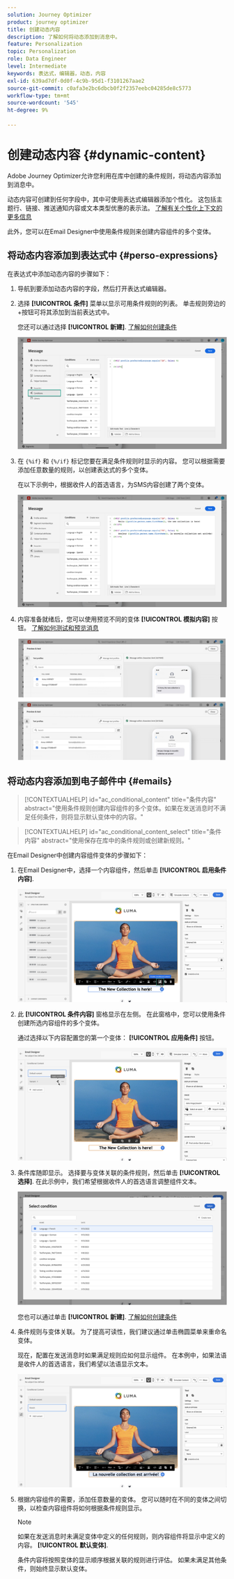 ```yaml
---
solution: Journey Optimizer
product: journey optimizer
title: 创建动态内容
description: 了解如何将动态添加到消息中。
feature: Personalization
topic: Personalization
role: Data Engineer
level: Intermediate
keywords: 表达式，编辑器，动态，内容
exl-id: 639ad7df-0d0f-4c9b-95d1-f3101267aae2
source-git-commit: c0afa3e2bc6dbcb0f2f2357eebc04285de8c5773
workflow-type: tm+mt
source-wordcount: '545'
ht-degree: 9%

---
```


# 创建动态内容 {#dynamic-content}

Adobe Journey Optimizer允许您利用在库中创建的条件规则，将动态内容添加到消息中。

动态内容可创建到任何字段中，其中可使用表达式编辑器添加个性化。 这包括主题行、链接、推送通知内容或文本类型优惠的表示法。 [了解有关个性化上下文的更多信息](personalization-contexts.md)

此外，您可以在Email Designer中使用条件规则来创建内容组件的多个变体。

## 将动态内容添加到表达式中 {#perso-expressions}

在表达式中添加动态内容的步骤如下：

1. 导航到要添加动态内容的字段，然后打开表达式编辑器。

1. 选择 **[!UICONTROL 条件]** 菜单以显示可用条件规则的列表。 单击规则旁边的+按钮可将其添加到当前表达式中。

   您还可以通过选择 **[!UICONTROL 新建]**. [了解如何创建条件](create-conditions.md)

   ![](assets/conditions-expression.png)

1. 在 `{%if}` 和 `{%/if}` 标记您要在满足条件规则时显示的内容。 您可以根据需要添加任意数量的规则，以创建表达式的多个变体。

   在以下示例中，根据收件人的首选语言，为SMS内容创建了两个变体。

   ![](assets/conditions-language-sample.png)

1. 内容准备就绪后，您可以使用预览不同的变体 **[!UICONTROL 模拟内容]** 按钮。 [了解如何测试和预览消息](../email/preview.md)

   ![](assets/conditions-preview.png)

## 将动态内容添加到电子邮件中 {#emails}

>[!CONTEXTUALHELP]
>id="ac_conditional_content"
>title="条件内容"
>abstract="使用条件规则创建内容组件的多个变体。如果在发送消息时不满足任何条件，则将显示默认变体中的内容。"

>[!CONTEXTUALHELP]
>id="ac_conditional_content_select"
>title="条件内容"
>abstract="使用保存在库中的条件规则或创建新规则。"

在Email Designer中创建内容组件变体的步骤如下：

1. 在Email Designer中，选择一个内容组件，然后单击 **[!UICONTROL 启用条件内容]**.

   ![](assets/conditions-enable-conditional.png)

1. 此 **[!UICONTROL 条件内容]** 窗格显示在左侧。 在此窗格中，您可以使用条件创建所选内容组件的多个变体。

   通过选择以下内容配置您的第一个变体： **[!UICONTROL 应用条件]** 按钮。

   ![](assets/conditions-apply.png)

1. 条件库随即显示。 选择要与变体关联的条件规则，然后单击 **[!UICONTROL 选择]**. 在此示例中，我们希望根据收件人的首选语言调整组件文本。

   ![](assets/conditions-select.png)

   您也可以通过单击 **[!UICONTROL 新建]**. [了解如何创建条件](create-conditions.md)

1. 条件规则与变体关联。 为了提高可读性，我们建议通过单击椭圆菜单来重命名变体。

   现在，配置在发送消息时如果满足规则应如何显示组件。 在本例中，如果法语是收件人的首选语言，我们希望以法语显示文本。

   ![](assets/conditions-design.png)

1. 根据内容组件的需要，添加任意数量的变体。 您可以随时在不同的变体之间切换，以检查内容组件将如何根据条件规则显示。

   >[!NOTE]
   >如果在发送消息时未满足变体中定义的任何规则，则内容组件将显示中定义的内容。 **[!UICONTROL 默认变体]**.
   >
   >条件内容将按照变体的显示顺序根据关联的规则进行评估。 如果未满足其他条件，则始终显示默认变体。
